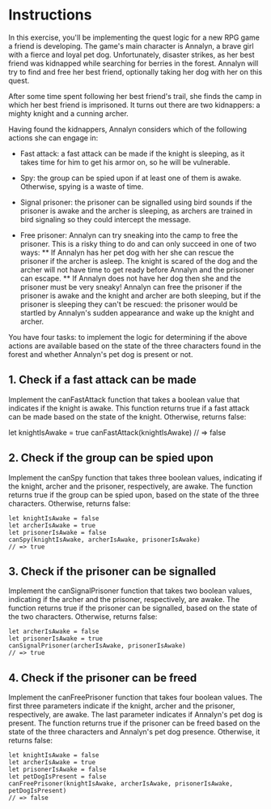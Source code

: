 # Instructions

In this exercise, you'll be implementing the quest logic for a new RPG game a friend is developing. The game's main character is Annalyn, a brave girl with a fierce and loyal pet dog. Unfortunately, disaster strikes, as her best friend was kidnapped while searching for berries in the forest. Annalyn will try to find and free her best friend, optionally taking her dog with her on this quest.

After some time spent following her best friend's trail, she finds the camp in which her best friend is imprisoned. It turns out there are two kidnappers: a mighty knight and a cunning archer.

Having found the kidnappers, Annalyn considers which of the following actions she can engage in:

* Fast attack: a fast attack can be made if the knight is sleeping, as it takes time for him to get his armor on, so he will be vulnerable.

* Spy: the group can be spied upon if at least one of them is awake. Otherwise, spying is a waste of time.

* Signal prisoner: the prisoner can be signalled using bird sounds if the prisoner is awake and the archer is sleeping, as archers are trained in bird signaling so they could intercept the message.

* Free prisoner: Annalyn can try sneaking into the camp to free the prisoner. This is a risky thing to do and can only succeed in one of two ways:
** If Annalyn has her pet dog with her she can rescue the prisoner if the archer is asleep. The knight is scared of the dog and the archer will not have time to get ready before Annalyn and the prisoner can escape.
** If Annalyn does not have her dog then she and the prisoner must be very sneaky! Annalyn can free the prisoner if the prisoner is awake and the knight and archer are both sleeping, but if the prisoner is sleeping they can't be rescued: the prisoner would be startled by Annalyn's sudden appearance and wake up the knight and archer.

You have four tasks: to implement the logic for determining if the above actions are available based on the state of the three characters found in the forest and whether Annalyn's pet dog is present or not.

## 1. Check if a fast attack can be made
Implement the canFastAttack function that takes a boolean value that indicates if the knight is awake. This function returns true if a fast attack can be made based on the state of the knight. Otherwise, returns false:

let knightIsAwake = true
canFastAttack(knightIsAwake)
// => false

## 2. Check if the group can be spied upon
Implement the canSpy function that takes three boolean values, indicating if the knight, archer and the prisoner, respectively, are awake. The function returns true if the group can be spied upon, based on the state of the three characters. Otherwise, returns false:
```
let knightIsAwake = false
let archerIsAwake = true
let prisonerIsAwake = false
canSpy(knightIsAwake, archerIsAwake, prisonerIsAwake)
// => true
```

## 3. Check if the prisoner can be signalled
Implement the canSignalPrisoner function that takes two boolean values, indicating if the archer and the prisoner, respectively, are awake. The function returns true if the prisoner can be signalled, based on the state of the two characters. Otherwise, returns false:
```
let archerIsAwake = false
let prisonerIsAwake = true
canSignalPrisoner(archerIsAwake, prisonerIsAwake)
// => true
```

## 4. Check if the prisoner can be freed
Implement the canFreePrisoner function that takes four boolean values. The first three parameters indicate if the knight, archer and the prisoner, respectively, are awake. The last parameter indicates if Annalyn's pet dog is present. The function returns true if the prisoner can be freed based on the state of the three characters and Annalyn's pet dog presence. Otherwise, it returns false:
```
let knightIsAwake = false
let archerIsAwake = true
let prisonerIsAwake = false
let petDogIsPresent = false
canFreePrisoner(knightIsAwake, archerIsAwake, prisonerIsAwake, petDogIsPresent)
// => false
```